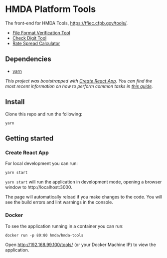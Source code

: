 # HMDA Platform Tools

The front-end for HMDA Tools, https://ffiec.cfpb.gov/tools/.

- [File Format Verification Tool](file-format-verification/README.md)
- [Check Digit Tool](check-digit/README.md)
- [Rate Spread Calculator](rate-spread/README.md)

## Dependencies

- [yarn](https://yarnpkg.com)

_This project was bootstrapped with [Create React App](https://github.com/facebookincubator/create-react-app). You can find the most recent information on how to perform common tasks in [this guide](https://github.com/facebookincubator/create-react-app/blob/master/packages/react-scripts/template/README.md)._

## Install

Clone this repo and run the following:

```
yarn
```

## Getting started

### Create React App

For local development you can run:

```
yarn start
```

`yarn start` will run the application in development mode, opening a browser window to http://localhost:3000.

The page will automatically reload if you make changes to the code.
You will see the build errors and lint warnings in the console.

### Docker

To see the application running in a container you can run:

```
docker run -p 80:80 hmda/hmda-tools
```

Open http://192.168.99.100/tools/ (or your Docker Machine IP) to view the application.
